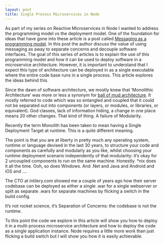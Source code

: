 ```yaml
---
layout: post
title: Single Process Microservices in Node
---
```


As part of my series on Reactive Microservices in Node I wanted to address the programming model vs the deployment model.  One of the foundation for ideas that have gone into these article is a post called [Messaging as a programming model](http://eventuallyconsistent.net/2013/08/12/messaging-as-a-programming-model-part-1/).  In this post the author discuss the value of using messaging as away to separate concerns and decouple software interfaces.  The goal of this series of articles is to explain the use of this programming model and how it can be used to deploy software in a microservice architecture. However, it is important to understand that I expect this type of architecture can be deployed in as a single executable where the entire code base runs in a single process.  This article explores the ideas behind this.

Since the dawn of software architecture, we mostly knew that ‘Monolithic Architecture’ was more or less a synonym for [ball of mud architecture](http://en.m.wikipedia.org/wiki/Big_ball_of_mud). It mostly referred to code which was so entangled and coupled that it could not be separated out into components (or layers, or modules, or libraries, or equivalent). God classes, lack of information hiding, a change in one place means 20 other changes. That kind of thing. A failure of Modularity.

Recently the term Monolith has been taken to mean having a Single Deployment Target at runtime. This is a quite different meaning.

The point is that you are at liberty in pretty much any operating system, runtime or language devised in the last 30 years, to structure your code and components as carefully and modularly as you like, whilst choosing your runtime deployment scenario independently of that modularity: it’s okay for 2 uncoupled components to run on the same machine. Honestly. *nix does it all the time. Ooh, so does Windows. And .Net and Java and Android and iOS and ….

The CTO at intilery.com showed me a couple of years ago how their server codebase can be deployed as either a single .war for a single webserver or split as separate .wars for separate machines by flicking a switch in the build config.

It’s not rocket science, it’s Separation of Concerns: the codebase is not the runtime.

To this point the code we explore in this article will show you how to deploy it in a multi-process microservice architecture and how to deploy the code as a single application instance.  Node requires a little more work than just flicking a build switch but I will show you how it is easily achievable.

